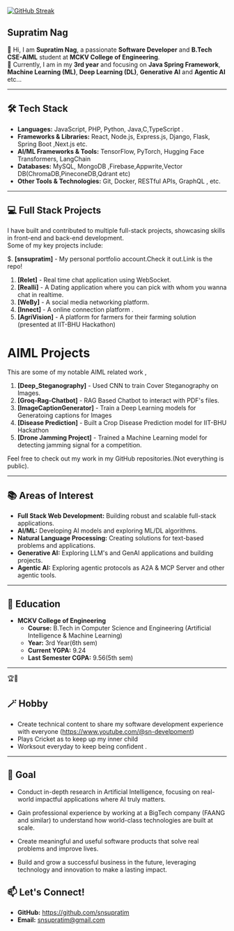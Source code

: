 [![GitHub Streak](https://streak-stats.demolab.com/?user=snsupratim)](https://git.io/streak-stats)

## Supratim Nag

👋 Hi, I am **Supratim Nag**, a passionate **Software Developer** and **B.Tech CSE-AIML** student at **MCKV College of Engineering**.  
🌱 Currently, I am in my **3rd year** and focusing on **Java Spring Framework**, **Machine Learning (ML)**, **Deep Learning (DL)**, **Generative AI** and **Agentic AI** etc...

---

## 🛠️ Tech Stack

- **Languages:** JavaScript, PHP, Python, Java,C,TypeScript .
- **Frameworks & Libraries:** React, Node.js, Express.js, Django, Flask, Spring Boot ,Next.js etc.
- **AI/ML Frameworks & Tools:** TensorFlow, PyTorch, Hugging Face Transformers, LangChain
- **Databases:** MySQL, MongoDB ,Firebase,Appwrite,Vector DB(ChromaDB,PineconeDB,Qdrant etc)
- **Other Tools & Technologies:** Git, Docker, RESTful APIs, GraphQL , etc.

---

## 💻 Full Stack Projects

I have built and contributed to multiple full-stack projects, showcasing skills in front-end and back-end development.  
Some of my key projects include:

$. **[snsupratim]** - My personal portfolio account.Check it out.Link is the repo!

1. **[Relet]** - Real time chat application using WebSocket.
2. **[Realli]** - A Dating application where you can pick with whom you wanna chat in realtime.
3. **[WeBy]** - A social media networking platform.
4. **[Innect]** - A online connection platform .
5. **[AgriVision]** - A platform for farmers for their farming solution (presented at IIT-BHU Hackathon)

# AIML Projects

This are some of my notable AIML related work ,

1. **[Deep_Steganography]** - Used CNN to train Cover Steganography on Images.
2. **[Groq-Rag-Chatbot]** - RAG Based Chatbot to interact with PDF's files.
3. **[ImageCaptionGenerator]** - Train a Deep Learning models for Generatoing captions for Images
4. **[Disease Prediction]** - Built a Crop Disease Prediction model for IIT-BHU Hackathon
5. **[Drone Jamming Project]** - Trained a Machine Learning model for detecting jamming signal for a competition.

Feel free to check out my work in my GitHub repositories.(Not everything is public).

---

## 📚 Areas of Interest

- **Full Stack Web Development:** Building robust and scalable full-stack applications.
- **AI/ML:** Developing AI models and exploring ML/DL algorithms.
- **Natural Language Processing:** Creating solutions for text-based problems and applications.
- **Generative AI:** Exploring LLM's and GenAI applications and building projects.
- **Agentic AI:** Exploring agentic protocols as A2A & MCP Server and other agentic tools.

---

## 🌟 Education

- **MCKV College of Engineering**
  - **Course:** B.Tech in Computer Science and Engineering (Artificial Intelligence & Machine Learning)
  - **Year:** 3rd Year(6th sem)
  - **Current YGPA:** 9.24
  - **Last Semester CGPA:** 9.56(5th sem)

---

🏆🎯

## 🪄 Hobby

- Create technical content to share my software development experience with everyone (https://www.youtube.com/@sn-develpoment)
- Plays Cricket as to keep up my inner child
- Worksout everyday to keep being confident .

---

## 🎯 Goal

- Conduct in-depth research in Artificial Intelligence, focusing on real-world impactful applications where AI truly matters.

- Gain professional experience by working at a BigTech company (FAANG and similar) to understand how world-class technologies are built at scale.

- Create meaningful and useful software products that solve real problems and improve lives.

- Build and grow a successful business in the future, leveraging technology and innovation to make a lasting impact.

## 📫 Let's Connect!

- **GitHub:** https://github.com/snsupratim
- **Email:** snsupratim@gmail.com
